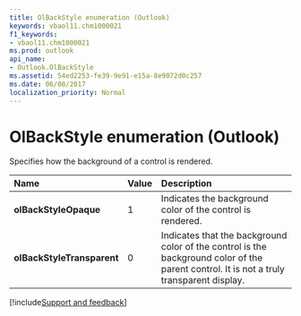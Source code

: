 ```yaml
---
title: OlBackStyle enumeration (Outlook)
keywords: vbaol11.chm1000021
f1_keywords:
- vbaol11.chm1000021
ms.prod: outlook
api_name:
- Outlook.OlBackStyle
ms.assetid: 54ed2253-fe39-9e91-e15a-8e9072d0c257
ms.date: 06/08/2017
localization_priority: Normal
---
```



# OlBackStyle enumeration (Outlook)

Specifies how the background of a control is rendered.



|Name|Value|Description|
|:-----|:-----|:-----|
| **olBackStyleOpaque**|1|Indicates the background color of the control is rendered.|
| **olBackStyleTransparent**|0|Indicates that the background color of the control is the background color of the parent control. It is not a truly transparent display.|

[!include[Support and feedback](~/includes/feedback-boilerplate.md)]